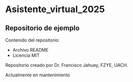 # Asistente_virtual_2025
## Repositorio de ejemplo

Contenido del repositorio:
* Archivo README
* Licencia MIT

Repositorio creado por Dr. Francisco Jahuey, FZYE, UACH.

Actualmente en mantenimiento
